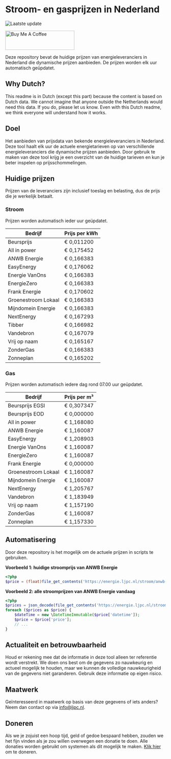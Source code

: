# Stroom- en gasprijzen in Nederland

![Laatste update](https://img.shields.io/badge/laatste%20update-2024--01--02%2005%3A00%20CET-brightgreen)

<a href="https://www.buymeacoffee.com/Lars-" target="_blank"><img src="https://cdn.buymeacoffee.com/buttons/v2/default-orange.png" alt="Buy Me A Coffee" height="60" style="height: 60px !important;width: 217px !important;" ></a>

Deze repository bevat de huidige prijzen van energieleveranciers in Nederland die dynamische prijzen aanbieden. De prijzen worden elk uur automatisch geüpdatet.

## Why Dutch?

This readme is in Dutch (except this part) because the content is based on Dutch data. We cannot imagine that anyone outside the Netherlands would need this data. If you do, please let us know. Even with this Dutch readme, we think
everyone will understand how it works.

## Doel

Het aanbieden van prijsdata van bekende energieleveranciers in Nederland. Deze tool haalt elk uur de actuele energietarieven op van verschillende energieleveranciers die dynamische prijzen aanbieden. Door gebruik te maken van deze tool
krijg je een overzicht van de huidige tarieven en kun je beter inspelen op prijsschommelingen.

## Huidige prijzen

Prijzen van de leveranciers zijn inclusief toeslag en belasting, dus de prijs die je werkelijk betaalt.

### Stroom

Prijzen worden automatisch ieder uur geüpdatet.

 Bedrijf | Prijs per kWh 
---------|---------------
Beursprijs | € 0,011200
All in power | € 0,175452
ANWB Energie | € 0,166383
EasyEnergy | € 0,176062
Energie VanOns | € 0,166383
EnergieZero | € 0,166383
Frank Energie | € 0,170602
Groenestroom Lokaal | € 0,166383
Mijndomein Energie | € 0,166383
NextEnergy | € 0,167293
Tibber | € 0,166982
Vandebron | € 0,167079
Vrij op naam | € 0,165167
ZonderGas | € 0,166383
Zonneplan | € 0,165202


### Gas

Prijzen worden automatisch iedere dag rond 07.00 uur geüpdatet.

 Bedrijf | Prijs per m³ 
---------|--------------
Beursprijs EGSI | € 0,307347
Beursprijs EOD | € 0,000000
All in power | € 1,168080
ANWB Energie | € 1,160087
EasyEnergy | € 1,208903
Energie VanOns | € 1,160087
EnergieZero | € 1,160087
Frank Energie | € 0,000000
Groenestroom Lokaal | € 1,160087
Mijndomein Energie | € 1,160087
NextEnergy | € 1,205767
Vandebron | € 1,183949
Vrij op naam | € 1,157190
ZonderGas | € 1,160087
Zonneplan | € 1,157330


## Automatisering

Door deze repository is het mogelijk om de actuele prijzen in scripts te gebruiken.

**Voorbeeld 1: huidige stroomprijs van ANWB Energie**

```php
<?php
$price = (float)file_get_contents('https://energie.ljpc.nl/stroom/anwb-energie-nu.txt');

```

**Voorbeeld 2: alle stroomprijzen van ANWB Energie vandaag**

```php
<?php
$prices = json_decode(file_get_contents('https://energie.ljpc.nl/stroom/all-in-power-vandaag.json'),true);
foreach ($prices as $price) {
    $dateTime = new \DateTimeImmutable($price['datetime']);
    $price = $price['price'];
    // ...
}
```

## Actualiteit en betrouwbaarheid

Houd er rekening mee dat de informatie in deze tool alleen ter referentie wordt verstrekt. We doen ons best om de gegevens zo nauwkeurig en actueel mogelijk te houden, maar we kunnen de volledige nauwkeurigheid van de gegevens niet
garanderen. Gebruik deze informatie op eigen risico.

## Maatwerk

Geïnteresseerd in maatwerk op basis van deze gegevens of iets anders? Neem dan contact op
via [info@ljpc.nl](mailto:info@ljpc.nl?subject=Energie%20prijzen).

## Doneren

Als we je zojuist een hoop tijd, geld of gedoe bespaard hebben, zouden we het fijn vinden als je zou willen overwegen een
donatie te doen. Alle donaties worden gebruikt om systemen als dit mogelijk te
maken. [Klik hier](https://www.buymeacoffee.com/Lars-) om te doneren.

